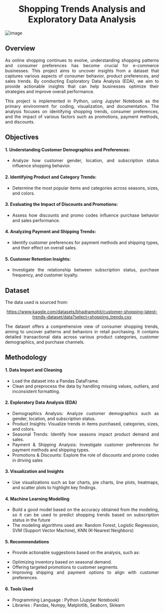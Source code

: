 <div align="center">

# Shopping Trends Analysis and Exploratory Data Analysis

</div>

<div align="justify">

![image](https://github.com/user-attachments/assets/ad98e0da-dbe7-464c-8c93-9f84e7a11fda)


## Overview
As online shopping continues to evolve, understanding shopping patterns and consumer preferences has become crucial for e-commerce businesses. This project aims to uncover insights from a dataset that captures various aspects of consumer behavior, product preferences, and sales trends. By conducting Exploratory Data Analysis (EDA), we aim to provide actionable insights that can help businesses optimize their strategies and improve overall performance.

This project is implemented in Python, using Jupyter Notebook as the primary environment for coding, visualization, and documentation. The analysis focuses on identifying shopping trends, consumer preferences, and the impact of various factors such as promotions, payment methods, and discounts.

## Objectives
#### 1. Understanding Customer Demographics and Preferences:
* Analyze how customer gender, location, and subscription status influence shopping behavior.
#### 2. Identifying Product and Category Trends:
* Determine the most popular items and categories across seasons, sizes, and colors.
#### 3. Evaluating the Impact of Discounts and Promotions:
* Assess how discounts and promo codes influence purchase behavior and sales performance.
#### 4. Analyzing Payment and Shipping Trends:
* Identify customer preferences for payment methods and shipping types, and their effect on overall sales.
#### 5. Customer Retention Insights:
* Investigate the relationship between subscription status, purchase frequency, and customer loyalty.

</div>

<div align="justify">

## Dataset
The data used is sourced from: 

<div align="center">

https://www.kaggle.com/datasets/bhadramohit/customer-shopping-latest-trends-dataset/data?select=shopping_trends.csv

</div>

The dataset offers a comprehensive view of consumer shopping trends, aiming to uncover patterns and behaviors in retail purchasing. It contains detailed transactional data across various product categories, customer demographics, and purchase channels.

## Methodology

#### 1. Data Import and Cleaning
* Load the dataset into a Pandas DataFrame.
* Clean and preprocess the data by handling missing values, outliers, and inconsistent formatting.

#### 2. Exploratory Data Analysis (EDA)
* Demographics Analysis: Analyze customer demographics such as gender, location, and subscription status.
* Product Insights: Visualize trends in items purchased, categories, sizes, and colors.
* Seasonal Trends: Identify how seasons impact product demand and sales.
* Payment & Shipping Analysis: Investigate customer preferences for payment methods and shipping types.
* Promotions & Discounts: Explore the role of discounts and promo codes in driving sales

#### 3. Visualization and Insights
* Use visualizations such as bar charts, pie charts, line plots, heatmaps, and scatter plots to highlight key findings.

#### 4. Machine Learning Modelling
* Build a good model based on the accuracy obtained from the modeling, so it can be used to predict shopping trends based on subscription status in the future
* The modeling algorithms used are: Random Forest, Logistic Regression, SVM (Support Vector Machine), KNN (K-Nearest Neighbors)

#### 5. Recommendations
* Provide actionable suggestions based on the analysis, such as:
- Optimizing inventory based on seasonal demand.
- Offering targeted promotions to customer segments.
- Improving shipping and payment options to align with customer preferences.

#### 6. Tools Used
* Programming Language : Python (Jupyter Notebook)
* Libraries : Pandas, Numpy, Matplotlib, Seaborn, Sklearn
